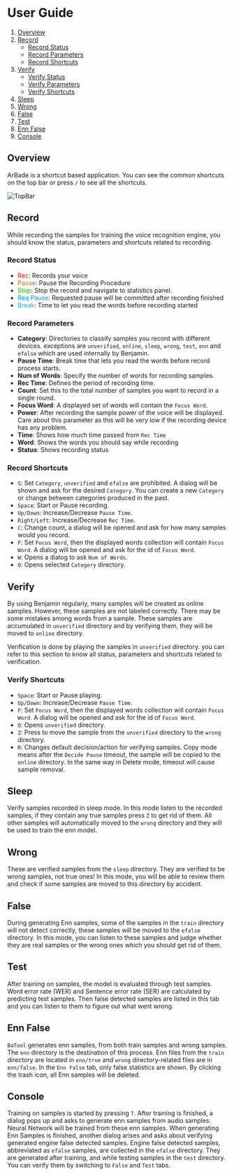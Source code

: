 # User Guide

1. [Overview](#overview)
1. [Record](#record)
    * [Record Status](#record-status)
    * [Record Parameters](#record-parameters)
    * [Record Shortcuts](#record-shortcuts)
1. [Verify](#verify)
    * [Verify Status](#verify-status)
    * [Verify Parameters](#verify-parameters)
    * [Verify Shortcuts](#verify-shortcuts)
1. [Sleep](#sleep)
1. [Wrong](#wrong)
1. [False](#false)
1. [Test](#test)
1. [Enn False](#enn-false)
1. [Console](#console)

## Overview

ArBade is a shortcut based application. You can see the common shortcuts on the top bar or press `/` to see all the shortcuts.

![TopBar](img/top_bar.jpg)

## Record

While recording the samples for training the voice recognition engine, you should know the status, parameters and shortcuts related to recording.

### Record Status

* <span style="color:#f00">Rec</span>: Records your voice
* <span style="color:#b17400">Pause</span>: Pause the Recording Procedure
* <span style="color:#10b100">Stop</span>: Stop the record and navigate to statistics panel.
* <span style="color:#008eca">Req Pause</span>: Requested pause will be committed after recording finished
* <span style="color:#00b8d7">Break</span>: Time to let you read the words before recording started

### Record Parameters

* **Category**: Directories to classify samples you record with different devices. exceptions are `unverified`, `online`, `sleep`, `wrong`, `test`, `enn` and `efalse` which are used internally by Benjamin.
* **Pause Time**: Break time that lets you read the words before record process starts.
* **Num of Words**: Specify the number of words for recording samples.
* **Rec Time**: Defines the period of recording time.
* **Count**: Set this to the total number of samples you want to record in a single round.
* **Focus Word**: A displayed set of words will contain the `Focus Word`.
* **Power**: After recording the sample power of the voice will be displayed. Care about this parameter as this will be very low if the recording device has any problem.
* **Time**: Shows how much time passed from `Rec Time`
* **Word**: Shows the words you should say while recording
* **Status**: Shows recording status

### Record Shortcuts

* `S`: Set `Category`, `unverified` and `efalse` are prohibited. A dialog will be shown and ask for the desired `Category`. You can create a new `Category` or change between categories produced in the past.
* `Space`: Start or Pause recording.
* `Up/Down`: Increase/Decrease `Pause Time`.
* `Right/Left`: Increase/Decrease `Rec Time`.
* `C`: Change count, a dialog will be opened and ask for how many samples would you record.
* `F`: Set `Focus Word`, then the displayed words collection will contain `Focus Word`. A dialog will be opened and ask for the id of `Focus Word`.
* `W`: Opens a dialog to ask `Num of Words`.
* `O`: Opens selected `Category` directory.

## Verify

By using Benjamin regularly, many samples will be created as online samples. However, these samples are not labeled correctly. There may be some mistakes among words from a sample. These samples are accumulated in `unverified` directory and by verifying them, they will be moved to `online` directory.

Verification is done by playing the samples in `unverified` directory. you can refer to this section to know all status, parameters and shortcuts related to verification.

### Verify Shortcuts

* `Space`: Start or Pause playing.
* `Up/Down`: Increase/Decrease `Pause Time`.
* `F`: Set `Focus Word`, then the displayed words collection will contain `Focus Word`. A dialog will be opened and ask for the id of `Focus Word`.
* `O`: Opens `unverified` directory.
* `Z`: Press to move the sample from the `unverified` directory to the `wrong` directory.
* `R`: Changes default decision/action for verifying samples. Copy mode means after the `Decide Pause` timeout, the sample will be copied to the `online` directory. In the same way in Delete mode, timeout will cause sample removal.

## Sleep

Verify samples recorded in sleep mode. In this mode listen to the recorded samples, if they contain any true samples press `Z` to get rid of them. All other samples will automatically moved to the `wrong` directory and they will be used to train the enn model.

## Wrong

These are verified samples from the `sleep` directory. They are verified to be wrong samples, not true ones! In this mode, you will be able to review them and check if some samples are moved to this directory by accident.

## False

During generating Enn samples, some of the samples in the `train` directory will not detect correctly, these samples will be moved to the `efalse` directory. In this mode, you can listen to these samples and judge whether they are real samples or the wrong ones which you should get rid of them.

## Test

After training on samples, the model is evaluated through test samples. Word error rate (WER) and Sentence error rate (SER) are calculated by predicting test samples. Then false detected samples are listed in this tab and you can listen to them to figure out what went wrong.

## Enn False

`BaTool` generates enn samples, from both train samples and wrong samples. The `enn` directory is the destination of this process. Enn files from the `train` directory are located in `enn/true` and `wrong` directory-related files are in `enn/false`. In the `Enn False` tab, only false statistics are shown. By clicking the trash icon, all Enn samples will be deleted.
## Console

Training on samples is started by pressing `T`. After training is finished, a dialog pops up and asks to generate enn samples from audio samples. Neural Network will be trained from these enn samples. When generating Enn Samples is finished, another dialog arises and asks about verifying generated engine false detected samples. Engine false detected samples, abbreviated as `efalse` samples, are collected in the `efalse` directory. They are generated after training, and while testing samples in the `test` directory. You can verify them by switching to `False` and `Test` tabs.
